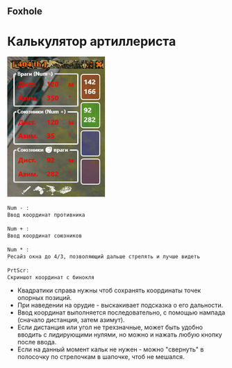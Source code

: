 Foxhole
---
# Калькулятор артиллериста

![](screenshots/3.png)

```
Num - :  
Ввод координат противника  
  
Num + :  
Ввод координат союзников  

Num * :
Ресайз окна до 4/3, позволяющий дальше стрелять и лучше видеть

PrtScr:  
Скриншот координат с бинокля  
```

+ Квадратики справа нужны чтоб сохранять координаты точек опорных позиций.  
+ При наведении на орудие - выскакивает подсказка о его дальности.  
+ Ввод координат выполняется последовательно, с помощью нампада (сначало дистанция, затем азимут).  
+ Если дистанция или угол не трехзначные, может быть удобно вводить с лидирующими нулями, но можно и нажать любую кнопку после ввода.   
+ Если на данный момент кальк не нужен - можно "свернуть" в полосочку по стрелочкам в шапочке, чтоб не мешался.  

